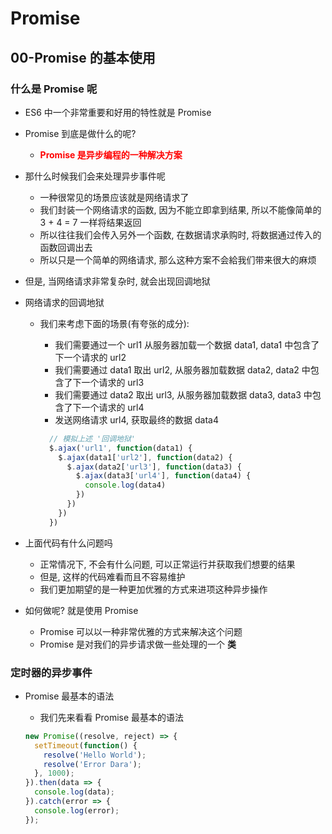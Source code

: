 # Promise

## 00-Promise 的基本使用

### 什么是 Promise 呢

* ES6 中一个非常重要和好用的特性就是 Promise

* Promise 到底是做什么的呢?
  * <font color="red"> __Promise 是异步编程的一种解决方案__ </font>

* 那什么时候我们会来处理异步事件呢
  * 一种很常见的场景应该就是网络请求了
  * 我们封装一个网络请求的函数, 因为不能立即拿到结果, 所以不能像简单的 3 + 4 = 7 一样将结果返回
  * 所以往往我们会传入另外一个函数, 在数据请求承购时, 将数据通过传入的函数回调出去
  * 所以只是一个简单的网络请求, 那么这种方案不会給我们带来很大的麻烦

* 但是, 当网络请求非常复杂时, 就会出现回调地狱

* 网络请求的回调地狱
  * 我们来考虑下面的场景(有夸张的成分):
    * 我们需要通过一个 url1 从服务器加载一个数据 data1, data1 中包含了下一个请求的 url2
    * 我们需要通过 data1 取出 url2, 从服务器加载数据 data2, data2 中包含了下一个请求的 url3
    * 我们需要通过 data2 取出 url3, 从服务器加载数据 data3, data3 中包含了下一个请求的 url4
    * 发送网络请求 url4, 获取最终的数据 data4

    ```js
      // 模拟上述 '回调地狱'
      $.ajax('url1', function(data1) {
        $.ajax(data1['url2'], function(data2) {
          $.ajax(data2['url3'], function(data3) {
            $.ajax(data3['url4'], function(data4) {
              console.log(data4)
            })
          })
        })
      })
    ```

* 上面代码有什么问题吗
  * 正常情况下, 不会有什么问题, 可以正常运行并获取我们想要的结果
  * 但是, 这样的代码难看而且不容易维护
  * 我们更加期望的是一种更加优雅的方式来进项这种异步操作

* 如何做呢? 就是使用 Promise
  * Promise 可以以一种非常优雅的方式来解决这个问题
  * Promise 是对我们的异步请求做一些处理的一个 __类__

### 定时器的异步事件
  
* Promise 最基本的语法
  * 我们先来看看 Promise 最基本的语法

  ```js
  new Promise((resolve, reject) => {
    setTimeout(function() {
      resolve('Hello World');
      resolve('Error Dara');
    }, 1000);
  }).then(data => {
    console.log(data);
  }).catch(error => {
    console.log(error);
  });
  ```
